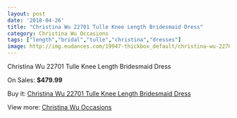 ```yaml
---
layout: post
date: '2018-04-26'
title: "Christina Wu 22701 Tulle Knee Length Bridesmaid Dress"
category: Christina Wu Occasions
tags: ["length","bridal","tulle","christina","dresses"]
image: http://img.eudances.com/19947-thickbox_default/christina-wu-22701-tulle-knee-length-bridesmaid-dress.jpg
---
```

Christina Wu 22701 Tulle Knee Length Bridesmaid Dress

On Sales: **$479.99**
<a href="https://www.eudances.com/en/christina-wu-occasions/5963-christina-wu-22701-tulle-knee-length-bridesmaid-dress.html"><amp-img layout="responsive" width="600" height="600" src="//img.eudances.com/19947-thickbox_default/christina-wu-22701-tulle-knee-length-bridesmaid-dress.jpg" alt="Christina Wu 22701 Tulle Knee Length Bridesmaid Dress 0" /></a>
<a href="https://www.eudances.com/en/christina-wu-occasions/5963-christina-wu-22701-tulle-knee-length-bridesmaid-dress.html"><amp-img layout="responsive" width="600" height="600" src="//img.eudances.com/19948-thickbox_default/christina-wu-22701-tulle-knee-length-bridesmaid-dress.jpg" alt="Christina Wu 22701 Tulle Knee Length Bridesmaid Dress 1" /></a>

Buy it: [Christina Wu 22701 Tulle Knee Length Bridesmaid Dress](https://www.eudances.com/en/christina-wu-occasions/5963-christina-wu-22701-tulle-knee-length-bridesmaid-dress.html "Christina Wu 22701 Tulle Knee Length Bridesmaid Dress")

View more: [Christina Wu Occasions](https://www.eudances.com/en/59-christina-wu-occasions "Christina Wu Occasions")